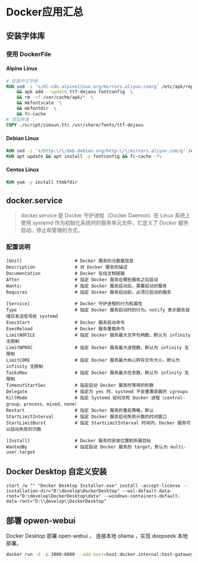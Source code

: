 # Docker应用汇总

## 安装字体库

### 使用 DockerFile

#### Alpine Linux

```dockerfile
# 安装中文字体
RUN sed -i 's/dl-cdn.alpinelinux.org/mirrors.aliyun.com/g' /etc/apk/repositories  \
    && apk add --update ttf-dejavu fontconfig  \
    && rm -rf /var/cache/apk/*  \
    && mkfontscale  \
    && mkfontdir  \
    && fc-cache
# 添加宋体
COPY ./script/simsun.ttc /usr/share/fonts/ttf-dejavu
```

#### Debian Linux

```dockerfile
RUN sed -i 's/http:\/\/deb.debian.org/http:\/\/mirrors.aliyun.com/g' /etc/apt/sources.list
RUN apt update && apt install -y fontconfig && fc-cache -fv
```

#### Centos Linux

```dockerfile
RUN yum -y install ttmkfdir
```

## docker.service

> docker.service 是 Docker 守护进程（Docker Daemon）在 Linux 系统上使用 systemd 作为初始化系统时的服务单元文件，它定义了
> Docker 服务启动、停止和管理的方式。

### 配置说明

```Cabal
[Unit]                    # Docker 服务的元数据信息
Description               # 对 Docker 服务的描述
Documentation             # Docker 在线文档链接
After                     # 指定 Docker 服务在哪些服务之后启动
Wants:                    # 指定 Docker 服务启动后，需要启动的服务
Requires                  # 指定 Docker 服务启动前，必须已启动的服务
 
[Service]                 # Docker 守护进程的行为和属性
Type                      # 指定 Docker 服务启动时的行为。notify 表示服务就绪后发送信号给 systemd
ExecStart                 # Docker 服务启动命令
ExecReload                # Docker 服务重载命令
LimitNOFILE               # 指定 Docker 服务最大文件句柄数，默认为 infinity 无限制
LimitNPROC                # 指定 Docker 服务最大进程数，默认为 infinity 无限制
LimitCORE                 # 指定 Docker 服务最大核心转存文件大小，默认为 infinity 无限制
TasksMax                  # 指定 Docker 服务最大任务数，默认为 infinity 无限制
TimeoutStartSec           # 指定启动 Docker 服务时等待的秒数
Delegate                  # 指定为 yes 时，systemd 不会重置容器的 cgroups
KillMode                  # 指定 Systemd 如何杀死 Docker 进程（control-group、process、mixed、none）
Restart                   # 指定 Docker 服务的重启策略，默认
StartLimitInterval        # 指定 Docker 服务启动失败计数的时间窗口
StartLimitBurst           # 指定 StartLimitInterval 时间内，Docker 服务可以启动失败的次数
 
[Install]                 # Docker 服务的安装位置和所属目标
WantedBy                  # 指定启动 Docker 服务的 target，默认为 multi-user.target
```

## Docker Desktop 自定义安装

```shell
start /w "" "Docker Desktop Installer.exe" install -accept-license --installation-dir="D:\develop\DockerDesktop" --wsl-default-data-root="D:\develop\DockerDesktop\data" --windows-containers-default-data-root="D:\\develop\\DockerDesktop"
```

## 部署 opwen-webui

Docker Desktop 部署 open-webui ， 连接本地 ollama ，实现 deepseek 本地部署。

```bash
docker run -d -p 3000:8080 --add-host=host.docker.internal:host-gateway -v D:\develop\deepseek\open-webui:/app/backend/data --name open-webui --restart always ghcr.io/open-webui/open-webui:main
```


